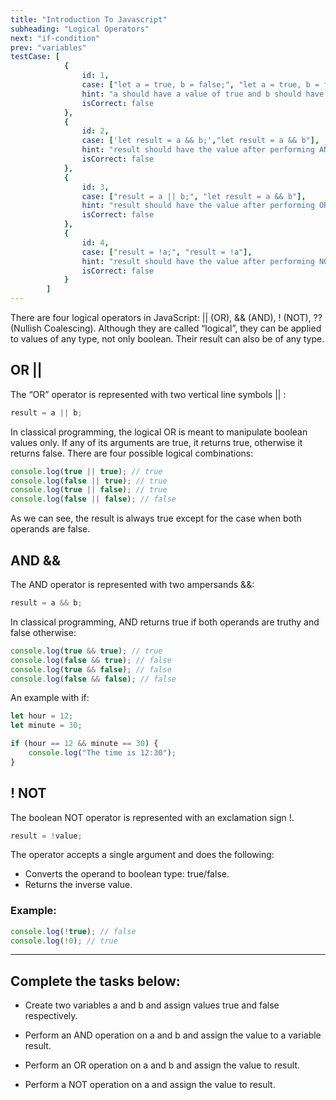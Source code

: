 ```yaml
---
title: "Introduction To Javascript"
subheading: "Logical Operators"
next: "if-condition"
prev: "variables"
testCase: [
			{
				id: 1,
				case: ["let a = true, b = false;", "let a = true, b = false"],
				hint: "a should have a value of true and b should have a value of false",
				isCorrect: false
			},
			{
                id: 2,
                case: ['let result = a && b;',"let result = a && b"],
                hint: "result should have the value after performing AND on a and b",
                isCorrect: false
            },
            {
                id: 3,
                case: ["result = a || b;", "let result = a && b"],
                hint: "result should have the value after performing OR on a and b",
                isCorrect: false
            },
			{
                id: 4,
                case: ["result = !a;", "result = !a"],
                hint: "result should have the value after performing NOT on a",
                isCorrect: false
            }
		]
---
```


There are four logical operators in JavaScript: || (OR), && (AND), ! (NOT), ?? (Nullish Coalescing).
Although they are called “logical”, they can be applied to values of any type, not only boolean. Their result can also be of any type.

## OR ||

The “OR” operator is represented with two vertical line symbols || :

```javascript
result = a || b;
```

In classical programming, the logical OR is meant to manipulate boolean values only. If any of its arguments are true, it returns true, otherwise it returns false.
There are four possible logical combinations:

```javascript
console.log(true || true); // true
console.log(false || true); // true
console.log(true || false); // true
console.log(false || false); // false
```

As we can see, the result is always true except for the case when both operands are false.

## AND &&

The AND operator is represented with two ampersands &&:

```javascript
result = a && b;
```

In classical programming, AND returns true if both operands are truthy and false otherwise:

```javascript
console.log(true && true); // true
console.log(false && true); // false
console.log(true && false); // false
console.log(false && false); // false
```

An example with if:

```javascript
let hour = 12;
let minute = 30;

if (hour == 12 && minute == 30) {
	console.log("The time is 12:30");
}
```

## ! NOT

The boolean NOT operator is represented with an exclamation sign !.

```javascript
result = !value;
```

The operator accepts a single argument and does the following:

- Converts the operand to boolean type: true/false.
- Returns the inverse value.

### Example:

```javascript
console.log(!true); // false
console.log(!0); // true
```

---

## Complete the tasks below:

- Create two variables a and b and assign values true and false respectively.

- Perform an AND operation on a and b and assign the value to a variable result.

- Perform an OR operation on a and b and assign the value to result.

- Perform a NOT operation on a and assign the value to result.
